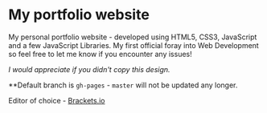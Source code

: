 My portfolio website
=======================

My personal portfolio website - developed using HTML5, CSS3, JavaScript and a few JavaScript Libraries.
My first official foray into Web Development so feel free to let me know if you encounter any issues! 

*I would appreciate if you didn't copy this design.*

**Default branch is `gh-pages` - `master` will not be updated any longer.

Editor of choice - [Brackets.io](http://brackets.io)
